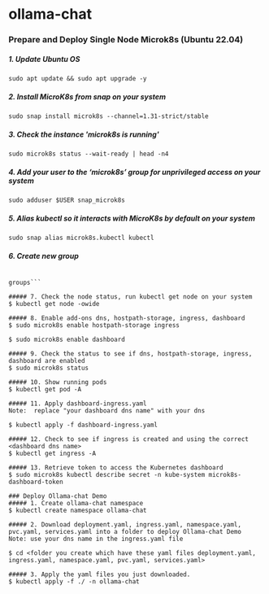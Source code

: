 # ollama-chat
### Prepare and Deploy Single Node Microk8s (Ubuntu 22.04)
##### 1. Update Ubuntu OS
```sudo apt update && sudo apt upgrade -y```

##### 2. Install MicroK8s from snap on your system
```sudo snap install microk8s --channel=1.31-strict/stable```

##### 3. Check the instance 'microk8s is running'
```sudo microk8s status --wait-ready | head -n4```

##### 4. Add your user to the ‘microk8s’ group for unprivileged access on your system
```sudo adduser $USER snap_microk8s```

##### 5. Alias kubectl so it interacts with MicroK8s by default on your system
```sudo snap alias microk8s.kubectl kubectl```

##### 6. Create new group 
```newgrp snap_microk8s

groups```

##### 7. Check the node status, run kubectl get node on your system
$ kubectl get node -owide

##### 8. Enable add-ons dns, hostpath-storage, ingress, dashboard
$ sudo microk8s enable hostpath-storage ingress

$ sudo microk8s enable dashboard

##### 9. Check the status to see if dns, hostpath-storage, ingress, dashboard are enabled
$ sudo microk8s status

##### 10. Show running pods
$ kubectl get pod -A

##### 11. Apply dashboard-ingress.yaml
Note:  replace "your dashboard dns name" with your dns

$ kubectl apply -f dashboard-ingress.yaml 

##### 12. Check to see if ingress is created and using the correct <dashboard dns name>
$ kubectl get ingress -A

##### 13. Retrieve token to access the Kubernetes dashboard
$ sudo microk8s kubectl describe secret -n kube-system microk8s-dashboard-token

### Deploy Ollama-chat Demo
##### 1. Create ollama-chat namespace
$ kubectl create namespace ollama-chat

##### 2. Download deployment.yaml, ingress.yaml, namespace.yaml, pvc.yaml, services.yaml into a folder to deploy Ollama-chat Demo
Note: use your dns name in the ingress.yaml file

$ cd <folder you create which have these yaml files deployment.yaml, ingress.yaml, namespace.yaml, pvc.yaml, services.yaml>

##### 3. Apply the yaml files you just downloaded.
$ kubectl apply -f ./ -n ollama-chat


